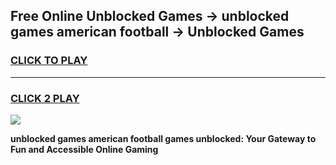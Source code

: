 
## Free Online Unblocked Games → unblocked games american football → Unblocked Games
<h3>
<a href="https://premium.freeplayer.one?title=unblocked_games_american_football&ref=21F">CLICK TO PLAY</a></h3>
<hr>

<h3>
<a href="https://premium.freeplayer.one?title=unblocked_games_american_football&ref=21F">CLICK 2 PLAY</a>
  
</h3>

<a href="https://premium.freeplayer.one?title=unblocked_games_american_football&ref=21F/"><img src="https://clearcache.store/games.png"></a>


**unblocked games american football games unblocked: Your Gateway to Fun and Accessible Online Gaming**
